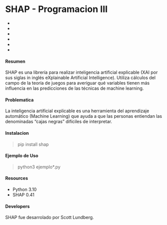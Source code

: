 # SHAP - Programacion III
- [Resumen]: #Resumen
- [nombre de tu referencia]: http:www.tuenlace.com
- [nombre de tu referencia]: http:www.tuenlace.com
- [nombre de tu referencia]: http:www.tuenlace.com
- [nombre de tu referencia]: http:www.tuenlace.com
- [nombre de tu referencia]: http:www.tuenlace.com

#### Resumen
SHAP es una librería para realizar inteligencia artificial explicable (XAI por sus siglas in inglés eXplainable Artificial Intelligence). Utiliza cálculos del campo de la teoría de juegos para averiguar qué variables tienen más influencia en las predicciones de las técnicas de machine learning.

#### Problematica
La inteligencia artificial explicable es una herramienta del aprendizaje automático (Machine Learning) que ayuda a que las personas entiendan las denominadas “cajas negras” difíciles de interpretar.

#### Instalacion
> pip install shap

#### Ejemplo de Uso
> python3 ejemplo*.py

#### Resources
- Python 3.10
- SHAP 0.41

#### Developers
SHAP fue desarrolado por Scott Lundberg.

